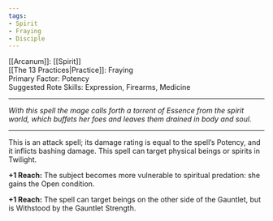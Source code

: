 ```yaml
---
tags:
- Spirit
- Fraying
- Disciple
---
```


[[Arcanum]]: [[Spirit]]\
[[The 13 Practices|Practice]]: Fraying\
Primary Factor: Potency\
Suggested Rote Skills: Expression, Firearms, Medicine

---

_With this spell the mage calls forth a torrent of Essence from the spirit world, which buffets her foes and leaves them drained in body and soul._

---

This is an attack spell; its damage rating is equal to the spell’s Potency, and it inflicts bashing damage. This spell can target physical beings or spirits in Twilight.

**+1 Reach:** The subject becomes more vulnerable to spiritual predation: she gains the Open condition.

**+1 Reach:** The spell can target beings on the other side of the Gauntlet, but is Withstood by the Gauntlet Strength.